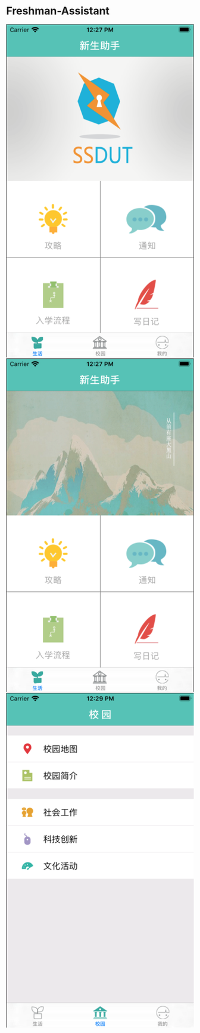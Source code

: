# Freshman-Assistant
![image](https://github.com/Ann-726/Freshman-Assistant/blob/master/screenshots/HomePage1.png)
![image](https://github.com/Ann-726/Freshman-Assistant/blob/master/screenshots/HomePage2.png)
![image](https://github.com/Ann-726/Freshman-Assistant/blob/master/screenshots/SchoolPage.png)
